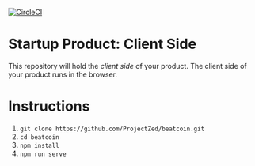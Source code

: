 [![CircleCI](https://circleci.com/gh/ProjectZed/beatcoin/tree/circle-ci-integration.svg?style=shield&circle-token=29c531b9dea3831098549784593f7656e55ae28d)](https://circleci.com/gh/ProjectZed/beatcoin)

# Startup Product: Client Side

This repository will hold the *client side* of your product. The client
side of your product runs in the browser.

# Instructions

1. `git clone https://github.com/ProjectZed/beatcoin.git`
2. `cd beatcoin`
3. `npm install`
4. `npm run serve`
